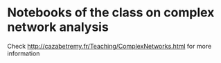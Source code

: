 # Notebooks of the class on complex network analysis
Check http://cazabetremy.fr/Teaching/ComplexNetworks.html for more information

